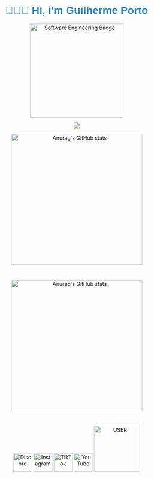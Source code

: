 <h1 align="center" style="font-family: Arial, sans-serif; color: #2E86C1; font-size: 2em;">
👨🏾‍💻 Hi, i'm Guilherme Porto
</h1>

<p align="center">
  <img src="https://img.shields.io/badge/Engenharia_de_Software-%23054F77.svg?style=for-the-badge&logo=&logoColor=black" alt="Software Engineering Badge" style="width: 250px;">
</p>


<p align="center">
  <a href="https://skillicons.dev">
    <img src="https://skillicons.dev/icons?i=ts,cpp,c,tailwind,js,sass,html,css,git,&perline=3" />
  </a>
</p>

<div align="center">
  <div style="display: flex; justify-content: center; align-items: center; margin-bottom: 20px;">
    <img src="https://github-readme-stats.vercel.app/api?username=Gbharbor&show_icons=true&theme=dracula" alt="Anurag's GitHub stats" style="width: 350px; margin-bottom: 10px;">
  </div>
</div>

<div align="center">
<div style="display: flex; justify-content: center; align-items: center;">
  <img src="https://github-readme-stats.vercel.app/api/top-langs/?username=Gbharbor&layout=compact&theme=dracula" alt="Anurag's GitHub stats" style="width: 350px; margin-top: 10px;">
</div>
</div>


#
<p align="center">
  <img src="https://img.shields.io/badge/-%23054f77.svg?style=for-the-badge&logo=discord&logoColor=%23FFF" alt="Discord" style="width: 50px;">
  <img src="https://img.shields.io/badge/-%23054f77.svg?style=for-the-badge&logo=Instagram&logoColor=%23FFF" alt="Instagram" style="width: 50px;">
  <img src="https://img.shields.io/badge/-%23054f77.svg?style=for-the-badge&logo=TikTok&logoColor=%23FFF" alt="TikTok" style="width: 50px;">
  <img src="https://img.shields.io/badge/-%23054f77.svg?style=for-the-badge&logo=YouTube&logoColor=%23FFF" alt="YouTube" style="width: 50px;">
  <img src="https://img.shields.io/badge/@gbharbor-%23054f77.svg?style=for-the-badge&logo=&logoColor=%23FFF" alt="USER" style="width: 123px;">
</p>




